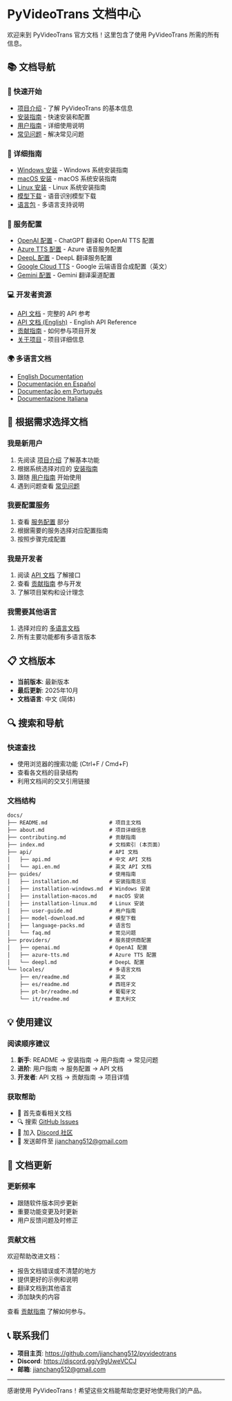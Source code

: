 # PyVideoTrans 文档中心

欢迎来到 PyVideoTrans 官方文档！这里包含了使用 PyVideoTrans 所需的所有信息。

## 📚 文档导航

### 🚀 快速开始
- [项目介绍](README.md) - 了解 PyVideoTrans 的基本信息
- [安装指南](guides/installation.md) - 快速安装和配置
- [用户指南](guides/user-guide.md) - 详细使用说明
- [常见问题](guides/faq.md) - 解决常见问题

### 📖 详细指南
- [Windows 安装](guides/installation-windows.md) - Windows 系统安装指南
- [macOS 安装](guides/installation-macos.md) - macOS 系统安装指南  
- [Linux 安装](guides/installation-linux.md) - Linux 系统安装指南
- [模型下载](guides/model-download.md) - 语音识别模型下载
- [语言包](guides/language-packs.md) - 多语言支持说明

### 🔧 服务配置
- [OpenAI 配置](providers/openai.md) - ChatGPT 翻译和 OpenAI TTS 配置
- [Azure TTS 配置](providers/azure-tts.md) - Azure 语音服务配置
- [DeepL 配置](providers/deepl.md) - DeepL 翻译服务配置
- [Google Cloud TTS](providers/google-cloud-tts.md) - Google 云端语音合成配置（英文）
- [Gemini 配置](providers/gemini.md) - Gemini 翻译渠道配置

### 💻 开发者资源
- [API 文档](api/api.md) - 完整的 API 参考
- [API 文档 (English)](api/api.en.md) - English API Reference
- [贡献指南](contributing.md) - 如何参与项目开发
- [关于项目](about.md) - 项目详细信息

### 🌍 多语言文档
- [English Documentation](locales/en/readme.md)
- [Documentación en Español](locales/es/readme.md)
- [Documentação em Português](locales/pt-br/readme.md)
- [Documentazione Italiana](locales/it/readme.md)

## 🎯 根据需求选择文档

### 我是新用户
1. 先阅读 [项目介绍](README.md) 了解基本功能
2. 根据系统选择对应的 [安装指南](guides/installation.md)
3. 跟随 [用户指南](guides/user-guide.md) 开始使用
4. 遇到问题查看 [常见问题](guides/faq.md)

### 我要配置服务
1. 查看 [服务配置](#-服务配置) 部分
2. 根据需要的服务选择对应配置指南
3. 按照步骤完成配置

### 我是开发者
1. 阅读 [API 文档](api/api.md) 了解接口
2. 查看 [贡献指南](contributing.md) 参与开发
3. 了解项目架构和设计理念

### 我需要其他语言
1. 选择对应的 [多语言文档](#-多语言文档)
2. 所有主要功能都有多语言版本

## 📋 文档版本

- **当前版本**: 最新版本
- **最后更新**: 2025年10月
- **文档语言**: 中文 (简体)

## 🔍 搜索和导航

### 快速查找
- 使用浏览器的搜索功能 (Ctrl+F / Cmd+F)
- 查看各文档的目录结构
- 利用文档间的交叉引用链接

### 文档结构
```
docs/
├── README.md                    # 项目主文档
├── about.md                     # 项目详细信息
├── contributing.md              # 贡献指南
├── index.md                     # 文档索引 (本页面)
├── api/                         # API 文档
│   ├── api.md                   # 中文 API 文档
│   └── api.en.md                # 英文 API 文档
├── guides/                      # 使用指南
│   ├── installation.md          # 安装指南总览
│   ├── installation-windows.md  # Windows 安装
│   ├── installation-macos.md    # macOS 安装
│   ├── installation-linux.md    # Linux 安装
│   ├── user-guide.md            # 用户指南
│   ├── model-download.md        # 模型下载
│   ├── language-packs.md        # 语言包
│   └── faq.md                   # 常见问题
├── providers/                   # 服务提供商配置
│   ├── openai.md                # OpenAI 配置
│   ├── azure-tts.md             # Azure TTS 配置
│   └── deepl.md                 # DeepL 配置
└── locales/                     # 多语言文档
    ├── en/readme.md             # 英文
    ├── es/readme.md             # 西班牙文
    ├── pt-br/readme.md          # 葡萄牙文
    └── it/readme.md             # 意大利文
```

## 💡 使用建议

### 阅读顺序建议
1. **新手**: README → 安装指南 → 用户指南 → 常见问题
2. **进阶**: 用户指南 → 服务配置 → API 文档
3. **开发者**: API 文档 → 贡献指南 → 项目详情

### 获取帮助
- 📖 首先查看相关文档
- 🔍 搜索 [GitHub Issues](https://github.com/jianchang512/pyvideotrans/issues)
- 💬 加入 [Discord 社区](https://discord.gg/y9gUweVCCJ)
- 📧 发送邮件至 jianchang512@gmail.com

## 🔄 文档更新

### 更新频率
- 跟随软件版本同步更新
- 重要功能变更及时更新
- 用户反馈问题及时修正

### 贡献文档
欢迎帮助改进文档：
- 报告文档错误或不清楚的地方
- 提供更好的示例和说明
- 翻译文档到其他语言
- 添加缺失的内容

查看 [贡献指南](contributing.md) 了解如何参与。

## 📞 联系我们

- **项目主页**: https://github.com/jianchang512/pyvideotrans
- **Discord**: https://discord.gg/y9gUweVCCJ
- **邮箱**: jianchang512@gmail.com

---

感谢使用 PyVideoTrans！希望这些文档能帮助您更好地使用我们的产品。